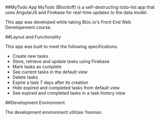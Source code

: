 ##MyTodo App
MyTodo (Blocitoff) is a self-destructing todo-list app that uses AngularJS and Firebase for real-time updates to the data model.

This app was developed while taking Bloc.io's Front End Web Developement course.

##Layout and Functionality

This app was built to meet the following specifications:

* Create new tasks
* Store, retrieve and update tasks using Firebase
* Mark tasks as complete
* See current tasks in the default view
* Delete tasks
* Expire a task 7 days after its creation
* Hide expired and completed tasks from default view
* See expired and completed tasks in a task history view

##Development Environment

The development environment utilizes Yeoman.
